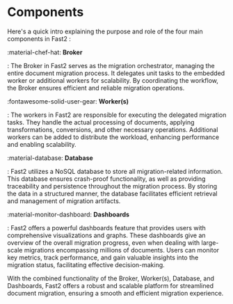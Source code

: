 # Components

Here's a quick intro explaining the purpose and role of the four main components in Fast2 :

:material-chef-hat: **Broker**

: The Broker in Fast2 serves as the migration orchestrator, managing the entire document migration process. It delegates unit tasks to the embedded worker or additional workers for scalability. By coordinating the workflow, the Broker ensures efficient and reliable migration operations.

:fontawesome-solid-user-gear: **Worker(s)**

: The workers in Fast2 are responsible for executing the delegated migration tasks. They handle the actual processing of documents, applying transformations, conversions, and other necessary operations. Additional workers can be added to distribute the workload, enhancing performance and enabling scalability.

:material-database: **Database**

: Fast2 utilizes a NoSQL database to store all migration-related information. This database ensures crash-proof functionality, as well as providing traceability and persistence throughout the migration process. By storing the data in a structured manner, the database facilitates efficient retrieval and management of migration artifacts.

:material-monitor-dashboard: **Dashboards**

: Fast2 offers a powerful dashboards feature that provides users with comprehensive visualizations and graphs. These dashboards give an overview of the overall migration progress, even when dealing with large-scale migrations encompassing millions of documents. Users can monitor key metrics, track performance, and gain valuable insights into the migration status, facilitating effective decision-making.

With the combined functionality of the Broker, Worker(s), Database, and Dashboards, Fast2 offers a robust and scalable platform for streamlined document migration, ensuring a smooth and efficient migration experience.

